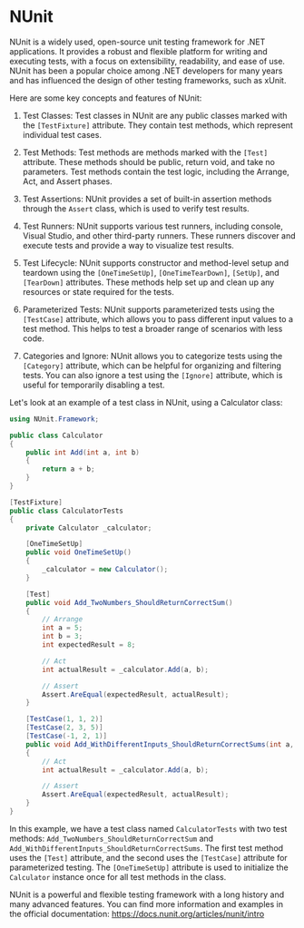 # NUnit

NUnit is a widely used, open-source unit testing framework for .NET applications. It provides a robust and flexible platform for writing and executing tests, with a focus on extensibility, readability, and ease of use. NUnit has been a popular choice among .NET developers for many years and has influenced the design of other testing frameworks, such as xUnit.

Here are some key concepts and features of NUnit:

1. Test Classes: Test classes in NUnit are any public classes marked with the `[TestFixture]` attribute. They contain test methods, which represent individual test cases.

2. Test Methods: Test methods are methods marked with the `[Test]` attribute. These methods should be public, return void, and take no parameters. Test methods contain the test logic, including the Arrange, Act, and Assert phases.

3. Test Assertions: NUnit provides a set of built-in assertion methods through the `Assert` class, which is used to verify test results.

4. Test Runners: NUnit supports various test runners, including console, Visual Studio, and other third-party runners. These runners discover and execute tests and provide a way to visualize test results.

5. Test Lifecycle: NUnit supports constructor and method-level setup and teardown using the `[OneTimeSetUp]`, `[OneTimeTearDown]`, `[SetUp]`, and `[TearDown]` attributes. These methods help set up and clean up any resources or state required for the tests.

6. Parameterized Tests: NUnit supports parameterized tests using the `[TestCase]` attribute, which allows you to pass different input values to a test method. This helps to test a broader range of scenarios with less code.

7. Categories and Ignore: NUnit allows you to categorize tests using the `[Category]` attribute, which can be helpful for organizing and filtering tests. You can also ignore a test using the `[Ignore]` attribute, which is useful for temporarily disabling a test.

Let's look at an example of a test class in NUnit, using a Calculator class:

```csharp
using NUnit.Framework;

public class Calculator
{
    public int Add(int a, int b)
    {
        return a + b;
    }
}

[TestFixture]
public class CalculatorTests
{
    private Calculator _calculator;

    [OneTimeSetUp]
    public void OneTimeSetUp()
    {
        _calculator = new Calculator();
    }

    [Test]
    public void Add_TwoNumbers_ShouldReturnCorrectSum()
    {
        // Arrange
        int a = 5;
        int b = 3;
        int expectedResult = 8;

        // Act
        int actualResult = _calculator.Add(a, b);

        // Assert
        Assert.AreEqual(expectedResult, actualResult);
    }

    [TestCase(1, 1, 2)]
    [TestCase(2, 3, 5)]
    [TestCase(-1, 2, 1)]
    public void Add_WithDifferentInputs_ShouldReturnCorrectSums(int a, int b, int expectedResult)
    {
        // Act
        int actualResult = _calculator.Add(a, b);

        // Assert
        Assert.AreEqual(expectedResult, actualResult);
    }
}
```

In this example, we have a test class named `CalculatorTests` with two test methods: `Add_TwoNumbers_ShouldReturnCorrectSum` and `Add_WithDifferentInputs_ShouldReturnCorrectSums`. The first test method uses the `[Test]` attribute, and the second uses the `[TestCase]` attribute for parameterized testing. The `[OneTimeSetUp]` attribute is used to initialize the `Calculator` instance once for all test methods in the class.

NUnit is a powerful and flexible testing framework with a long history and many advanced features. You can find more information and examples in the official documentation: https://docs.nunit.org/articles/nunit/intro